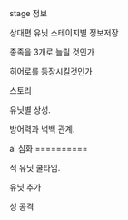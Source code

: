stage 정보

상대편 유닛 스테이지별 정보저장

종족을 3개로 늘릴 것인가

히어로를 등장시킬것인가

스토리



유닛별 상성.

방어력과 넉백 관계.



ai 심화 ==========

적 유닛 쿨타임.



유닛 추가





성 공격






